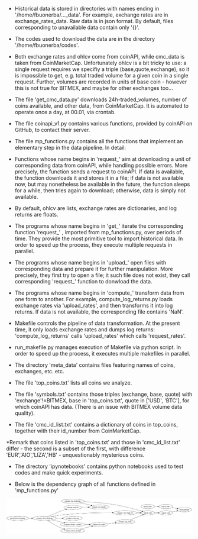 * Historical data is stored in directories with names ending in '/home/fbuonerba/..._data'. For example, exchange rates are in exchange_rates_data. Raw data is in json format. By default, files corresponding to unavailable data contain only '{}'.

* The codes used to download the data are in the directory '/home/fbuonerba/codes'.

* Both exchange rates and ohlcv come from coinAPI, while cmc_data is taken from CoinMarketCap.
Unfortunately ohlcv is a bit tricky to use: a single request requires we specifiy a triple (base,quote,exchange), so it is impossible to get, e.g. total traded volume for a given coin in a single request. Further, volumes are recorded in units of base coin - however this is not true for BITMEX, and maybe for other exchanges too...   

* The file 'get_cmc_data.py' downloads 24h-traded_volumes, number of coins available, and other data, from CoinMarketCap. It is automated to operate once a day, at 00.01, via crontab.

* The file coinapi_v1.py contains various functions, provided by coinAPI on GitHub, to contact their server.

* The file mp_functions.py contains all the functions that implement an elementary step in the data pipeline. In detail:

* Functions whose name begins in 'request_' aim at downloading a unit of corresponding data from coinAPI, while handling possible errors. More precisely, the function sends a request to coinAPI. If data is available, the function downloads it and stores it in a file; if data is not available now, but may nonetheless be available in the future, the function sleeps for a while, then tries again to download; otherwise, data is simply not available.

* By default, ohlcv are lists, exchange rates are dictionaries, and log returns are floats.

* The programs whose name begins in 'get_' iterate the corresponding function 'request_' , imported from mp_functions.py, over periods of time. They provide the most primitive tool to import historical data. In order to speed up the process, they execute multiple requests in parallel.

* The programs whose name begins in 'upload_' open files with corresponding data and prepare it for further manipulation. More precisely, they first try to open a file; it such file does not exist, they call corresponding 'request_' function to donwload the data.

* The programs whose name begins in 'compute_' transform data from one form to another. For example, compute_log_returns.py loads exchange rates via 'upload_rates', and then transforms it into log returns. If data is not available, the corresponding file contains 'NaN'.

* Makefile controls the pipeline of data transformation. At the present time, it only loads exchange rates and dumps log returns: 'compute_log_returns' calls 'upload_rates' which calls 'request_rates'.

* run_makefile.py manages execution of Makefile via python script. In order to speed up the process, it executes multiple makefiles in parallel.

* The directory 'meta_data' contains files featuring names of coins, exchanges, etc. etc.

* The file 'top_coins.txt' lists all coins we analyze. 

* The file 'symbols.txt' contains those triples (exchange, base, quote) with 'exchange'!=BITMEX, base in 'top_coins.txt', quote in ['USD', 'BTC'], for which coinAPI has data. (There is an issue with BITMEX volume data quality).

* The file 'cmc_id_list.txt' contains a dictionary of coins in top_coins, together with their id_number from CoinMarketCap.

*Remark that coins listed in 'top_coins.txt' and those in 'cmc_id_list.txt' differ - the second is a subset of the first, with difference 'EUR','AIO','LIZA','HB' - unquestionably mysterious coins.

* The directory 'ipynotebooks' contains python notebooks used to test codes and make quick experiments.

* Below is the dependency graph of all functions defined in 'mp_functions.py' 

![graph](https://github.com/etaleinc/coinAPI-data/blob/master/graph.png)

